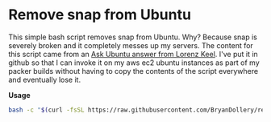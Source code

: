 # Remove snap from Ubuntu

This simple bash script removes snap from Ubuntu. Why? Because snap is severely broken and it completely messes up my servers. The content for this script came from an [Ask Ubuntu answer from Lorenz Keel](https://askubuntu.com/a/1285102/392607). I've put it in github so that I can invoke it on my aws ec2 ubuntu instances as part of my packer builds without having to copy the contents of the script everywhere and eventually lose it.

**Usage**

```bash
bash -c "$(curl -fsSL https://raw.githubusercontent.com/BryanDollery/remove-snap/main/remove-snap.sh)"
```
